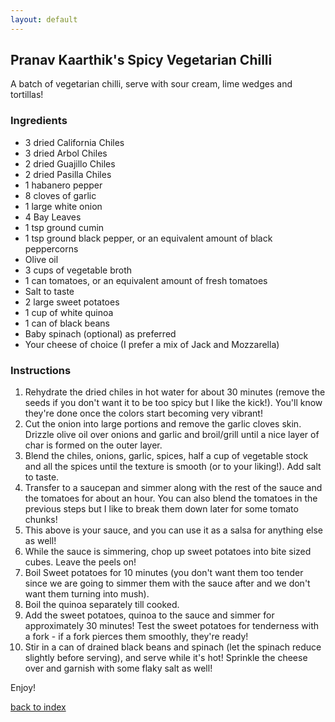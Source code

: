```yaml
---
layout: default
---
```


<!---
This is a comment. Note the triple dash to start, but double to end
-->

## Pranav Kaarthik's Spicy Vegetarian Chilli
<!---
Put your name or github username somewhere
-->
A batch of vegetarian chilli, serve with sour cream, lime wedges and tortillas! 

### Ingredients
- 3 dried California Chiles
- 3 dried Arbol Chiles
- 2 dried Guajillo Chiles
- 2 dried Pasilla Chiles
- 1 habanero pepper
- 8 cloves of garlic
- 1 large white onion
- 4 Bay Leaves
- 1 tsp ground cumin
- 1 tsp ground black pepper, or an equivalent amount of black peppercorns
- Olive oil
- 3 cups of vegetable broth
- 1 can tomatoes, or an equivalent amount of fresh tomatoes
- Salt to taste
- 2 large sweet potatoes
- 1 cup of white quinoa
- 1 can of black beans
- Baby spinach (optional) as preferred
- Your cheese of choice (I prefer a mix of Jack and Mozzarella)

### Instructions
1. Rehydrate the dried chiles in hot water for about 30 minutes (remove the seeds if you don't want it to be too spicy but I like the kick!). You'll know they're done once the colors start becoming very vibrant!
2. Cut the onion into large portions and remove the garlic cloves skin. Drizzle olive oil over onions and garlic and broil/grill until a nice layer of char is formed on the outer layer. 
3. Blend the chiles, onions, garlic, spices, half a cup of vegetable stock and all the spices until the texture is smooth (or to your liking!). Add salt to taste.
4. Transfer to a saucepan and simmer along with the rest of the sauce and the tomatoes for about an hour. You can also blend the tomatoes in the previous steps but I like to break them down later for some tomato chunks!
5. This above is your sauce, and you can use it as a salsa for anything else as well! 
6. While the sauce is simmering, chop up sweet potatoes into bite sized cubes. Leave the peels on!
7. Boil Sweet potatoes for 10 minutes (you don't want them too tender since we are going to simmer them with the sauce after and we don't want them turning into mush).
8. Boil the quinoa separately till cooked.
9. Add the sweet potatoes, quinoa to the sauce and simmer for approximately 30 minutes! Test the sweet potatoes for tenderness with a fork - if a fork pierces them smoothly, they're ready!
10. Stir in a can of drained black beans and spinach (let the spinach reduce slightly before serving), and serve while it's hot! Sprinkle the cheese over and garnish with some flaky salt as well!

Enjoy!

<!--
Keep this link to return to the index
-->
[back to index](../)